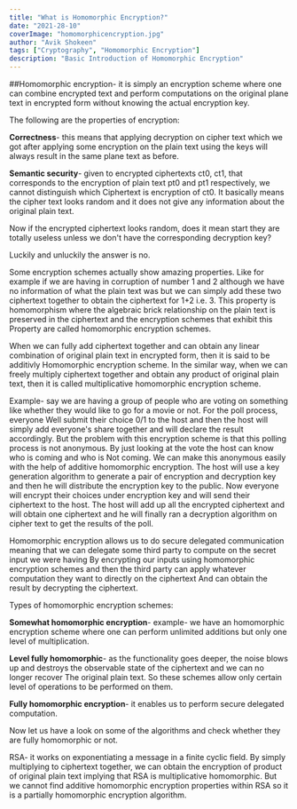 ```yaml
---
title: "What is Homomorphic Encryption?"
date: "2021-28-10"
coverImage: "homomorphicencryption.jpg"
author: "Avik Shokeen"
tags: ["Cryptography", "Homomorphic Encryption"]
description: "Basic Introduction of Homomorphic Encryption"
--- 
```


##Homomorphic encryption- it is simply an encryption scheme where one can combine encrypted text and perform computations on the original plane text in encrypted 
form without knowing the actual encryption key. 

The following are the properties of encryption:

**Correctness**- this means that applying decryption on cipher text which we got after applying some encryption on the plain text using the keys will always result
in the same plane text as before.

**Semantic security**- given to encrypted ciphertexts ct0, ct1, that corresponds to the encryption of plain text pt0 and pt1 respectively, we cannot distinguish which
Ciphertext is encryption of ct0. It basically means the cipher text looks random and it does not give any information about the original plain text.

Now if the encrypted ciphertext looks random, does it mean start they are totally useless unless we don't have the corresponding decryption key?

Luckily and unluckily the answer is no.

Some encryption schemes actually show amazing properties. Like for example if we are having in corruption of number 1 and 2 although we have no information of 
what the plain text was but we can simply add these two ciphertext together to obtain the ciphertext for 1+2 i.e. 3.
This property is homomorphism where the algebraic brick relationship on the plain text is preserved in the ciphertext and the encryption schemes that exhibit this
Property are called homomorphic encryption schemes.

When we can fully add ciphertext together and can obtain any linear combination of original plain text in encrypted form, then it is said to be additivly 
Homomorphic encryption scheme.
In the similar way, when we can freely multiply ciphertext together and obtain any product of original plain text, then it is called multiplicative homomorphic
encryption scheme.

Example- say we are having a group of people who are voting on something like whether they would like to go for a movie or not. For the poll process, everyone
Well submit their choice 0/1 to the host and then the host will simply add everyone's share together and will declare the result accordingly.
But the problem with this encryption scheme is that this polling process is not anonymous. By just looking at the vote the host can know who is coming and who is
Not coming.
We can make this anonymous easily with the help of additive homomorphic encryption. The host will use a key generation algorithm to generate a pair of encryption 
and decryption key and then he will distribute the encryption key to the public. Now everyone will encrypt their choices under encryption key and will send their 
ciphertext to the host. The host will add up all the encrypted ciphertext and will obtain one ciphertext and he will finally ran a decryption algorithm on cipher 
text to get the results of the poll.

Homomorphic encryption allows us to do secure delegated communication meaning that we can delegate some third party to compute on the secret input we were having
By encrypting our inputs using homomorphic encryption schemes and then the third party can apply whatever computation they want to directly on the ciphertext
And can obtain the result by decrypting the ciphertext.

Types of homomorphic encryption schemes:

**Somewhat homomorphic encryption**- example- we have an homomorphic encryption scheme where one can perform unlimited additions but only one level of multiplication.

**Level fully homomorphic**- as the functionality goes deeper, the noise blows up and destroys the observable state of the ciphertext and we can no longer recover
The original plain text. So these schemes allow only certain level of operations to be performed on them.

**Fully homomorphic encryption**- it enables us to perform secure delegated computation.

Now let us have a look on some of the algorithms and check whether they are fully homomorphic or not.

RSA- it works on exponentiating a message in a finite cyclic field. By simply multiplying to ciphertext together, we can obtain the encryption of product of
original plain text implying that RSA is multiplicative homomorphic. But we cannot find additive homomorphic encryption properties within RSA so it is a partially 
homomorphic encryption algorithm.


